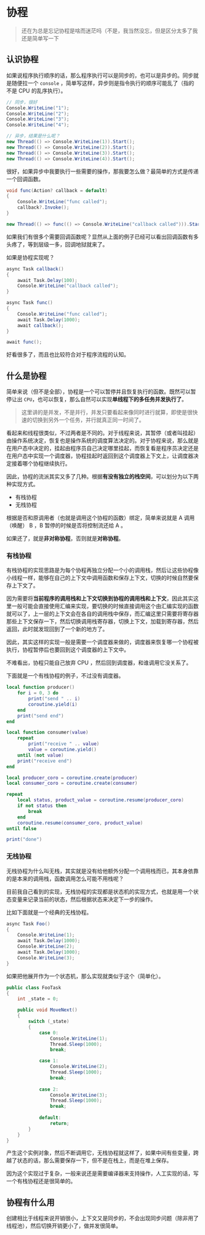# 协程

> 还在为总是忘记协程是啥而迷茫吗（不是，我当然没忘，但是区分太多了我还是简单写一下

## 认识协程

如果说程序执行顺序的话，那么程序执行可以是同步的，也可以是异步的。同步就是随便拉一个 `console` ，简单写这样，异步则是指令执行的顺序可能乱了（指的不是 CPU 的乱序执行）。

```csharp
// 同步，很好
Console.WriteLine("1");
Console.WriteLine("2");
Console.WriteLine("3");
Console.WriteLine("4");
```

```csharp
// 异步，结果是什么呢？
new Thread(() => Console.WriteLine(1)).Start();
new Thread(() => Console.WriteLine(2)).Start();
new Thread(() => Console.WriteLine(3)).Start();
new Thread(() => Console.WriteLine(4)).Start();
```

很好，如果异步中我要执行一些需要的操作，那我要怎么做？最简单的方式是传递一个回调函数。

```csharp
void func(Action? callback = default)
{
    Console.WriteLine("func called");
    callback?.Invoke();
}

new Thread(() => func(() => Console.WriteLine("callback called"))).Start();
```

如果我们有很多个需要回调函数呢？显然从上面的例子已经可以看出回调函数有多头疼了，等到层级一多，回调地狱就来了。

如果是协程实现呢？

```csharp
async Task callback()
{
    await Task.Delay(100);
    Console.WriteLine("callback called");
}

async Task func()
{
    Console.WriteLine("func called");
    await Task.Delay(1000);
    await callback();
}

await func();
```

好看很多了，而且也比较符合对于程序流程的认知。

## 什么是协程

简单来说（但不是全部），协程是一个可以暂停并且恢复执行的函数。既然可以暂停让出 `CPU`，也可以恢复，那么自然可以实现**单线程下的多任务并发执行了**。

> 这里讲的是并发，不是并行，并发只要看起来像同时进行就算，即使是很快速的切换到另外一个任务，并行就真正同一时间了。

看起来和线程很类似，不过两者是不同的。对于线程来说，其暂停（或者叫挂起）由操作系统决定，恢复也是操作系统的调度算法决定的。对于协程来说，那么就是在用户态中决定的，挂起由程序员自己决定哪里挂起，而恢复看是程序员决定还是在用户态中实现一个调度器，协程挂起时返回到这个调度器上下文上，让调度器决定接着哪个协程继续执行。

因此，协程的流派其实又多了几种。根据**有没有独立的栈空间**，可以划分为以下两种实现方式。

- 有栈协程
- 无栈协程

根据是否和原调用者（也就是调用这个协程的函数）绑定，简单来说就是 A 调用（唤醒） B ，B 暂停的时候是否将控制流还给 A 。

如果还了，就是**非对称协程**，否则就是**对称协程**。

### 有栈协程

有栈协程的实现思路是为每个协程再独立分配一个小的调用栈，然后让这些协程像小线程一样，能够在自己的上下文中调用函数和保存上下文，切换的时候自然要保存上下文了。

因为需要将**当前程序的调用栈和上下文切换到协程的调用栈和上下文**，因此其实这里一般可能会直接使用汇编来实现，要切换的时候直接调用这个由汇编实现的函数就可以了，上一层的上下文会在各自的调用栈中保存，而汇编这里只需要将寄存器那些上下文保存一下，然后切换调用栈寄存器，切换上下文，加载到寄存器，然后返回，此时就发现回到了一个新的地方了。

因此，其实这样的实现一般是需要一个调度器来做的，调度器来恢复哪一个协程被执行，协程暂停后也要回到这个调度器的上下文中。

不难看出，协程只能自己放弃 CPU ，然后回到调度器，和谁调用它没关系了。

下面就是一个有栈协程的例子，不过没有调度器。

```lua
local function producer()
    for i = 0, 3 do
        print("send " .. i)
        coroutine.yield(i)
    end
    print("send end")
end

local function consumer(value)
    repeat
        print("receive " .. value)
        value = coroutine.yield()
    until (not value)
    print("receive end")
end

local producer_coro = coroutine.create(producer)
local consumer_coro = coroutine.create(consumer)

repeat
    local status, product_value = coroutine.resume(producer_coro)
    if not status then
        break
    end
    coroutine.resume(consumer_coro, product_value)
until false

print("done")
```

### 无栈协程

无栈协程为什么叫无栈，其实就是没有给他额外分配一个调用栈而已，其本身依靠的是本来的调用栈，函数调用怎么可能不用栈呢？

目前我自己看到的实现，无栈协程的实现都是状态机的实现方式，也就是用一个状态变量来记录当前的状态，然后根据状态来决定下一步的操作。

比如下面就是一个经典的无栈协程。

```csharp
async Task Foo()
{
    Console.WriteLine(1);
    await Task.Delay(1000);
    Console.WriteLine(2);
    await Task.Delay(1000);
    Console.WriteLine(3);
}
```

如果把他展开作为一个状态机，那么实现就类似于这个（简单化）。

```csharp
public class FooTask
{
    int _state = 0;

    public void MoveNext()
    {
        switch (_state)
        {
            case 0:
                Console.WriteLine(1);
                Thread.Sleep(1000);
                break;

            case 1:
                Console.WriteLine(2);
                Thread.Sleep(1000);
                break;
                
            case 2:
                Console.WriteLine(3);
                Thread.Sleep(1000);
                break;            
            
            default:
                return;
        }
    }
}
```

产生这个实例对象，然后不断调用它，无栈协程就这样了，如果中间有些变量，跨越了状态的话，那么需要保存一下，但不是在栈上，而是在堆上保存。

因为这个实现过于复杂，一般来说还是需要编译器来支持操作，人工实现的话，写一个有栈协程还是很简单的。

## 协程有什么用

创建相比于线程来说开销很小，上下文又是同步的，不会出现同步问题（除非用了线程池），然后切换开销更小了，做并发很简单。
